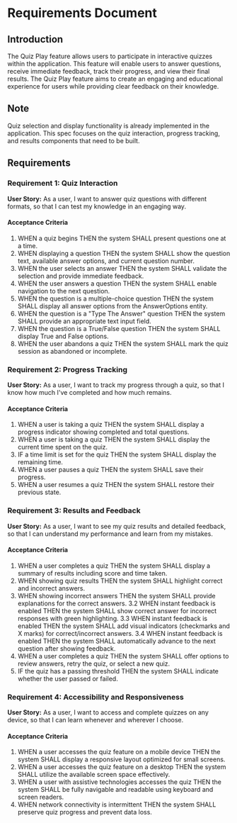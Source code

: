 # Requirements Document

## Introduction

The Quiz Play feature allows users to participate in interactive quizzes within the application. This feature will enable users to answer questions, receive immediate feedback, track their progress, and view their final results. The Quiz Play feature aims to create an engaging and educational experience for users while providing clear feedback on their knowledge.

## Note

Quiz selection and display functionality is already implemented in the application. This spec focuses on the quiz interaction, progress tracking, and results components that need to be built.

## Requirements

### Requirement 1: Quiz Interaction

**User Story:** As a user, I want to answer quiz questions with different formats, so that I can test my knowledge in an engaging way.

#### Acceptance Criteria

1. WHEN a quiz begins THEN the system SHALL present questions one at a time.
2. WHEN displaying a question THEN the system SHALL show the question text, available answer options, and current question number.
3. WHEN the user selects an answer THEN the system SHALL validate the selection and provide immediate feedback.
4. WHEN the user answers a question THEN the system SHALL enable navigation to the next question.
5. WHEN the question is a multiple-choice question THEN the system SHALL display all answer options from the AnswerOptions entity.
6. WHEN the question is a "Type The Answer" question THEN the system SHALL provide an appropriate text input field.
7. WHEN the question is a True/False question THEN the system SHALL display True and False options.
8. WHEN the user abandons a quiz THEN the system SHALL mark the quiz session as abandoned or incomplete.

### Requirement 2: Progress Tracking

**User Story:** As a user, I want to track my progress through a quiz, so that I know how much I've completed and how much remains.

#### Acceptance Criteria

1. WHEN a user is taking a quiz THEN the system SHALL display a progress indicator showing completed and total questions.
2. WHEN a user is taking a quiz THEN the system SHALL display the current time spent on the quiz.
3. IF a time limit is set for the quiz THEN the system SHALL display the remaining time.
4. WHEN a user pauses a quiz THEN the system SHALL save their progress.
5. WHEN a user resumes a quiz THEN the system SHALL restore their previous state.

### Requirement 3: Results and Feedback

**User Story:** As a user, I want to see my quiz results and detailed feedback, so that I can understand my performance and learn from my mistakes.

#### Acceptance Criteria

1. WHEN a user completes a quiz THEN the system SHALL display a summary of results including score and time taken.
2. WHEN showing quiz results THEN the system SHALL highlight correct and incorrect answers.
3. WHEN showing incorrect answers THEN the system SHALL provide explanations for the correct answers.
   3.2 WHEN instant feedback is enabled THEN the system SHALL show correct answer for incorrect responses with green highlighting.
   3.3 WHEN instant feedback is enabled THEN the system SHALL add visual indicators (checkmarks and X marks) for correct/incorrect answers.
   3.4 WHEN instant feedback is enabled THEN the system SHALL automatically advance to the next question after showing feedback.
4. WHEN a user completes a quiz THEN the system SHALL offer options to review answers, retry the quiz, or select a new quiz.
5. IF the quiz has a passing threshold THEN the system SHALL indicate whether the user passed or failed.

### Requirement 4: Accessibility and Responsiveness

**User Story:** As a user, I want to access and complete quizzes on any device, so that I can learn whenever and wherever I choose.

#### Acceptance Criteria

1. WHEN a user accesses the quiz feature on a mobile device THEN the system SHALL display a responsive layout optimized for small screens.
2. WHEN a user accesses the quiz feature on a desktop THEN the system SHALL utilize the available screen space effectively.
3. WHEN a user with assistive technologies accesses the quiz THEN the system SHALL be fully navigable and readable using keyboard and screen readers.
4. WHEN network connectivity is intermittent THEN the system SHALL preserve quiz progress and prevent data loss.
